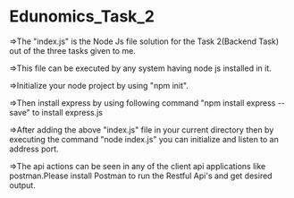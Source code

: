 # Edunomics_Task_2

=>The "index.js" is the Node Js file solution for the Task 2(Backend Task) out of the three tasks given to me.

=>This file can be executed by any system having node js installed in it.

=>Initialize your node project by using "npm init".

=>Then install express by using following command "npm install express --save" to install express.js

=>After adding the above "index.js" file in your current directory then by executing the command "node index.js" you can initialize and listen to an address port.

=>The api actions can be seen in any of the client api applications like postman.Please install Postman to run the Restful Api's and get desired output.
